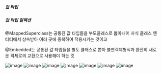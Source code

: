 ##### 값 타입
##### 값 타입 컬렉션
@MappedSuperclass는 공통된 값 타입들을 부모클래스로 뽑아내어 자식 클래스 엔티티에서 상속받아 여러 곳에 중복하여 적용시키는 것이고

@Embedded는 공통된 값 타입들을 별도 클래스로 뽑아 불변객체형식과 완전히 새로운 객체로의 교환으로 사용해야 하는 것


![image](https://user-images.githubusercontent.com/40969203/105854469-4821ce00-602a-11eb-9d95-83118621fc55.png)
![image](https://user-images.githubusercontent.com/40969203/105854476-4a842800-602a-11eb-91b3-227102d73ef9.png)
![image](https://user-images.githubusercontent.com/40969203/105854486-4ce68200-602a-11eb-9d7f-587bf368ff48.png)
![image](https://user-images.githubusercontent.com/40969203/105854492-4f48dc00-602a-11eb-973e-0032151544f1.png)
![image](https://user-images.githubusercontent.com/40969203/105854503-5243cc80-602a-11eb-8a9e-de637ea4f37f.png)
![image](https://user-images.githubusercontent.com/40969203/105854512-553ebd00-602a-11eb-85b0-0e657b97ff12.png)
![image](https://user-images.githubusercontent.com/40969203/105854529-58d24400-602a-11eb-856f-d2fcf7a1e9df.png)
